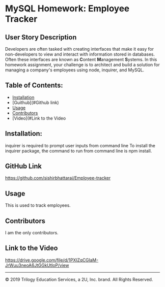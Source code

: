 # MySQL Homework: Employee Tracker

## User Story Description

Developers are often tasked with creating interfaces that make it easy for non-developers to view and interact with information stored in databases. Often these interfaces are known as **C**ontent **M**anagement **S**ystems. In this homework assignment, your challenge is to architect and build a solution for managing a company's employees using node, inquirer, and MySQL.

## Table of Contents:

 * [Installation](#Installation)
 * [Guithub](#Github link)
 * [Usage](#Usage)
 * [Contributors](#Contributors)
 * [Video](#Link to the Video
 
 ## Installation:
 inquirer is required to prompt user inputs from command line
 To install the inquirer package, the command to run from command line is npm install. 

## GitHub Link

https://github.com/sishirbhattarai/Employee-tracker

## Usage
This is used to track employees.

## Contributors
I am the only contributors.

## Link to the Video
https://drive.google.com/file/d/1PXIZqCGIaM-JrWuu3neoA6JtGGkUtIoP/view



- - -
© 2019 Trilogy Education Services, a 2U, Inc. brand. All Rights Reserved.
